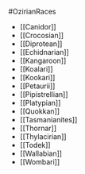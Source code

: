 #OzirianRaces

- [[Canidor]]
- [[Crocosian]]
- [[Diprotean]]
- [[Echidnarian]]
- [[Kangaroon]]
- [[Koalari]]
- [[Kookari]]
- [[Petaurii]]
- [[Pipistrellian]]
- [[Platypian]]
- [[Quokkan]]
- [[Tasmanianites]]
- [[Thornar]]
- [[Thylacirian]]
- [[Todek]]
- [[Wallabian]]
- [[Wombari]]